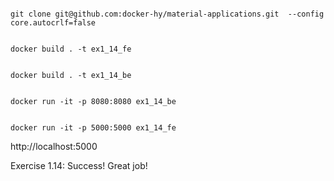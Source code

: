 ```

git clone git@github.com:docker-hy/material-applications.git  --config core.autocrlf=false

```
```

docker build . -t ex1_14_fe

```
```

docker build . -t ex1_14_be

```
```

docker run -it -p 8080:8080 ex1_14_be

```
```

docker run -it -p 5000:5000 ex1_14_fe

```


http://localhost:5000


Exercise 1.14: 
Success! Great job!
